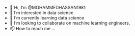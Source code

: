 - 👋 Hi, I’m @MOHAMMEDHASSAN1981
- 👀 I’m interested in data science
- 🌱 I’m currently learning data science
- 💞️ I’m looking to collaborate on machine learning engineers.
- 📫 How to reach me ...

<!---
MOHAMMEDHASSAN1981/MOHAMMEDHASSAN1981 is a ✨ special ✨ repository because its `README.md` (this file) appears on your GitHub profile.
You can click the Preview link to take a look at your changes.
--->

